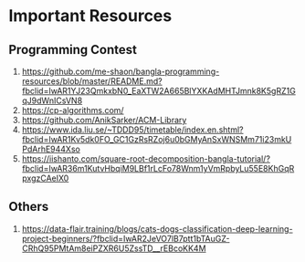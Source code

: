 # Important Resources 
<h2><b> Programming Contest </b></h2>

1. https://github.com/me-shaon/bangla-programming-resources/blob/master/README.md?fbclid=IwAR1YJ23QmkxbN0_EaXTW2A665BlYXKAdMHTJmnk8K5gRZ1GqJ9dWnICsVN8
2. https://cp-algorithms.com/ 
3. https://github.com/AnikSarker/ACM-Library
4. https://www.ida.liu.se/~TDDD95/timetable/index.en.shtml?fbclid=IwAR1Kv5dk0FO_GC1GzRsRZoj6u0bGMyAnSxWNSMm71i23mkUPdArhE944Xso
5. https://iishanto.com/square-root-decomposition-bangla-tutorial/?fbclid=IwAR36m1KutvHbqiM9LBf1rLcFo78Wnm1yVmRpbyLu55E8KhGqRpxgzCAeIX0


<h2><b> Others </b></h2>

1. https://data-flair.training/blogs/cats-dogs-classification-deep-learning-project-beginners/?fbclid=IwAR2JeVO7lB7ptt1bTAuGZ-CRhQ95PMtAm8eiPZXR6U5ZssTD__rEBcoKK4M
